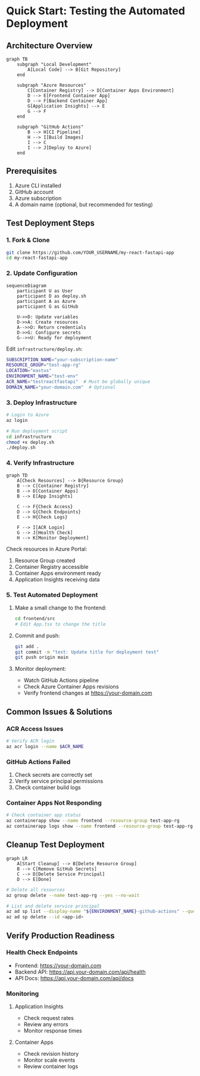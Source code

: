 # Quick Start: Testing the Automated Deployment

## Architecture Overview

```mermaid
graph TB
    subgraph "Local Development"
        A[Local Code] --> B[Git Repository]
    end
    
    subgraph "Azure Resources"
        C[Container Registry] --> D[Container Apps Environment]
        D --> E[Frontend Container App]
        D --> F[Backend Container App]
        G[Application Insights] --> E
        G --> F
    end
    
    subgraph "GitHub Actions"
        B --> H[CI Pipeline]
        H --> I[Build Images]
        I --> C
        I --> J[Deploy to Azure]
    end
```

## Prerequisites
1. Azure CLI installed
2. GitHub account
3. Azure subscription
4. A domain name (optional, but recommended for testing)

## Test Deployment Steps

### 1. Fork & Clone
```bash
git clone https://github.com/YOUR_USERNAME/my-react-fastapi-app
cd my-react-fastapi-app
```

### 2. Update Configuration

```mermaid
sequenceDiagram
    participant U as User
    participant D as deploy.sh
    participant A as Azure
    participant G as GitHub
    
    U->>D: Update variables
    D->>A: Create resources
    A-->>D: Return credentials
    D->>G: Configure secrets
    G-->>U: Ready for deployment
```

Edit `infrastructure/deploy.sh`:
```bash
SUBSCRIPTION_NAME="your-subscription-name"
RESOURCE_GROUP="test-app-rg"
LOCATION="eastus"
ENVIRONMENT_NAME="test-env"
ACR_NAME="testreactfastapi"  # Must be globally unique
DOMAIN_NAME="your-domain.com"  # Optional
```

### 3. Deploy Infrastructure
```bash
# Login to Azure
az login

# Run deployment script
cd infrastructure
chmod +x deploy.sh
./deploy.sh
```

### 4. Verify Infrastructure

```mermaid
graph TD
    A[Check Resources] --> B{Resource Group}
    B --> C[Container Registry]
    B --> D[Container Apps]
    B --> E[App Insights]
    
    C --> F{Check Access}
    D --> G{Check Endpoints}
    E --> H{Check Logs}
    
    F --> I[ACR Login]
    G --> J[Health Check]
    H --> K[Monitor Deployment]
```

Check resources in Azure Portal:
1. Resource Group created
2. Container Registry accessible
3. Container Apps environment ready
4. Application Insights receiving data

### 5. Test Automated Deployment

1. Make a small change to the frontend:
   ```bash
   cd frontend/src
   # Edit App.tsx to change the title
   ```

2. Commit and push:
   ```bash
   git add .
   git commit -m "test: Update title for deployment test"
   git push origin main
   ```

3. Monitor deployment:
   - Watch GitHub Actions pipeline
   - Check Azure Container Apps revisions
   - Verify frontend changes at https://your-domain.com

## Common Issues & Solutions

### ACR Access Issues
```bash
# Verify ACR login
az acr login --name $ACR_NAME
```

### GitHub Actions Failed
1. Check secrets are correctly set
2. Verify service principal permissions
3. Check container build logs

### Container Apps Not Responding
```bash
# Check container app status
az containerapp show --name frontend --resource-group test-app-rg
az containerapp logs show --name frontend --resource-group test-app-rg
```

## Cleanup Test Deployment

```mermaid
graph LR
    A[Start Cleanup] --> B[Delete Resource Group]
    B --> C[Remove GitHub Secrets]
    C --> D[Delete Service Principal]
    D --> E[Done]
```

```bash
# Delete all resources
az group delete --name test-app-rg --yes --no-wait

# List and delete service principal
az ad sp list --display-name "${ENVIRONMENT_NAME}-github-actions" --query "[].appId" -o tsv
az ad sp delete --id <app-id>
```

## Verify Production Readiness

### Health Check Endpoints
- Frontend: https://your-domain.com
- Backend API: https://api.your-domain.com/api/health
- API Docs: https://api.your-domain.com/api/docs

### Monitoring
1. Application Insights
   - Check request rates
   - Review any errors
   - Monitor response times

2. Container Apps
   - Check revision history
   - Monitor scale events
   - Review container logs